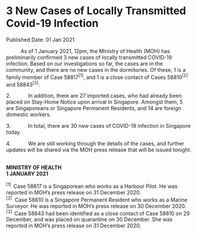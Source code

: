 <html>
    <meta http-equiv="Content-Type" content="text/html; charset=utf-8"/>
    <meta charset="utf-8"/>
    <title>3 New Cases of Locally Transmitted Covid-19 Infection </title>
    <body><h1>3 New Cases of Locally Transmitted Covid-19 Infection </h1>
    <p>Published Date: 01 Jan 2021</p> <p>&nbsp;&nbsp;&nbsp;&nbsp;&nbsp;&nbsp;&nbsp;&nbsp;&nbsp; As of 1 January 2021, 12pm, the Ministry of Health (MOH) has preliminarily confirmed 3 new cases of locally transmitted COVID-19 infection. Based on our investigations so far, the cases are in the community, and there are no new cases in the dormitories. Of these, 1 is a family member of Case 58817<sup>[1]</sup>, and 1 is a close contact of Cases 58810<sup>[2]</sup> and 58843<sup>[3]</sup>.</p><p>2.&nbsp;&nbsp;&nbsp;&nbsp;&nbsp;&nbsp;&nbsp;&nbsp;&nbsp;&nbsp;&nbsp; In addition, there are 27 imported cases, who had already been placed on Stay-Home Notice upon arrival in Singapore. Amongst them, 5 are Singaporeans or Singapore Permanent Residents, and 14 are foreign domestic workers. </p><p>3.&nbsp;&nbsp;&nbsp;&nbsp;&nbsp;&nbsp;&nbsp;&nbsp;&nbsp;&nbsp;&nbsp; In total, there are 30 new cases of COVID-19 infection in Singapore today.</p><p>4.&nbsp;&nbsp;&nbsp;&nbsp;&nbsp;&nbsp;&nbsp;&nbsp;&nbsp;&nbsp;&nbsp; We are still working through the details of the cases, and further updates will be shared via the MOH press release that will be issued tonight. </p><p><strong><br>MINISTRY OF HEALTH<br>1 JANUARY 2021</strong></p><p><sup>[1]&nbsp; </sup>Case 58817 is a Singaporean who works as a Harbour Pilot. He was reported in MOH’s press release on 31 December 2020.<br><sup>[2]</sup>&nbsp; Case 58810 is a Singapore Permanent Resident who works as a Marine Surveyor. He was reported in MOH’s press release on 30 December 2020. <br><sup>[3]&nbsp; </sup>Case 58843 had been identified as a close contact of Case 58810 on 29 December, and was placed on quarantine on 30 December. She was reported in MOH’s press release on 31 December 2020.</p></body>
</html>